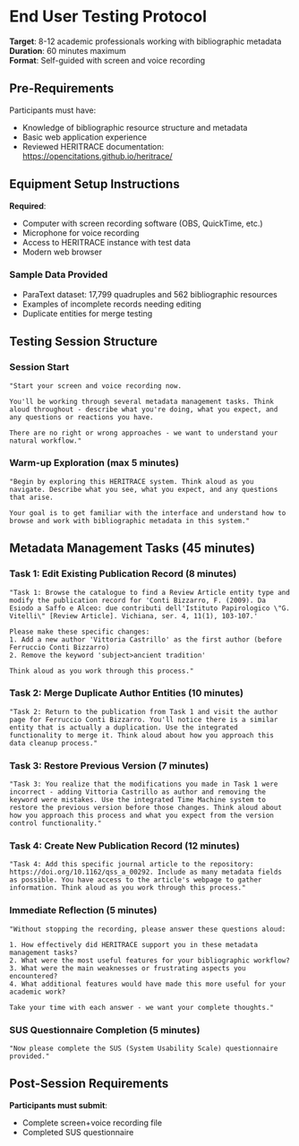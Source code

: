 # End User Testing Protocol

**Target**: 8-12 academic professionals working with bibliographic metadata  
**Duration**: 60 minutes maximum  
**Format**: Self-guided with screen and voice recording

## Pre-Requirements

Participants must have:
- Knowledge of bibliographic resource structure and metadata
- Basic web application experience
- Reviewed HERITRACE documentation: https://opencitations.github.io/heritrace/

## Equipment Setup Instructions

**Required**:
- Computer with screen recording software (OBS, QuickTime, etc.)
- Microphone for voice recording
- Access to HERITRACE instance with test data
- Modern web browser

### Sample Data Provided
- ParaText dataset: 17,799 quadruples and 562 bibliographic resources
- Examples of incomplete records needing editing
- Duplicate entities for merge testing

## Testing Session Structure

### **Session Start**
```
"Start your screen and voice recording now. 

You'll be working through several metadata management tasks. Think aloud throughout - describe what you're doing, what you expect, and any questions or reactions you have.

There are no right or wrong approaches - we want to understand your natural workflow."
```

### **Warm-up Exploration (max 5 minutes)**
```
"Begin by exploring this HERITRACE system. Think aloud as you navigate. Describe what you see, what you expect, and any questions that arise.

Your goal is to get familiar with the interface and understand how to browse and work with bibliographic metadata in this system."
```

## Metadata Management Tasks (45 minutes)

### Task 1: Edit Existing Publication Record (8 minutes)
```
"Task 1: Browse the catalogue to find a Review Article entity type and modify the publication record for 'Conti Bizzarro, F. (2009). Da Esiodo a Saffo e Alceo: due contributi dell'Istituto Papirologico \"G. Vitelli\" [Review Article]. Vichiana, ser. 4, 11(1), 103-107.'

Please make these specific changes:
1. Add a new author 'Vittoria Castrillo' as the first author (before Ferruccio Conti Bizzarro)
2. Remove the keyword 'subject>ancient tradition'

Think aloud as you work through this process."
```

### Task 2: Merge Duplicate Author Entities (10 minutes)
```
"Task 2: Return to the publication from Task 1 and visit the author page for Ferruccio Conti Bizzarro. You'll notice there is a similar entity that is actually a duplication. Use the integrated functionality to merge it. Think aloud about how you approach this data cleanup process."
```

### Task 3: Restore Previous Version (7 minutes)
```
"Task 3: You realize that the modifications you made in Task 1 were incorrect - adding Vittoria Castrillo as author and removing the keyword were mistakes. Use the integrated Time Machine system to restore the previous version before those changes. Think aloud about how you approach this process and what you expect from the version control functionality."
```

### Task 4: Create New Publication Record (12 minutes)
```
"Task 4: Add this specific journal article to the repository: https://doi.org/10.1162/qss_a_00292. Include as many metadata fields as possible. You have access to the article's webpage to gather information. Think aloud as you work through this process."
```

### **Immediate Reflection (5 minutes)**
```
"Without stopping the recording, please answer these questions aloud:

1. How effectively did HERITRACE support you in these metadata management tasks?
2. What were the most useful features for your bibliographic workflow?
3. What were the main weaknesses or frustrating aspects you encountered?
4. What additional features would have made this more useful for your academic work?

Take your time with each answer - we want your complete thoughts."
```

### **SUS Questionnaire Completion (5 minutes)**
```
"Now please complete the SUS (System Usability Scale) questionnaire provided."
```

## Post-Session Requirements

**Participants must submit**:
- Complete screen+voice recording file
- Completed SUS questionnaire